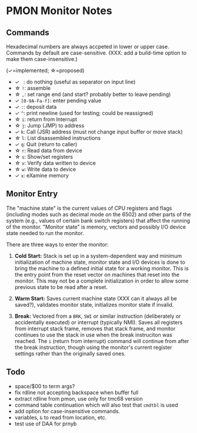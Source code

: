 PMON Monitor Notes
==================


Commands
--------

Hexadecimal numbers are always accpeted in lower or upper case. Commands by
default are case-sensitive. (XXX: add a build-time option to make them
case-insensitive.)

(✓=implemented; ☆=proposed)

- ✓ ` `: do nothing (useful as separator on input line)
- ☆ `!`: assemble
- ☆ `,`: set range end (and start? probably better to leave pending)
- ✓ `[0-9A-Fa-f]`: enter pending value
- ✓ `:`: deposit data
- ✓ `^`: print newline (used for testing; could be reassigned)
- ☆ `i`: return from Interrupt
- ☆ `j`: Jump (JMP) to address
- ✓ `k`: Call (JSR) address (must not change input buffer or move stack)
- ☆ `l`: List disassembled instructions
- ✓ `q`: Quit (return to caller)
- ☆ `r`: Read data from device
- ☆ `s`: Show/set registers
- ☆ `v`: Verify data written to device
- ☆ `w`: Write data to device
- ✓ `x`: eXamine memory


Monitor Entry
-------------

The "machine state" is the current values of CPU registers and flags
(including modes such as decimal mode on the 6502) and other parts of the
system (e.g., values of certain bank switch registers) that affect the
running of the monitor. "Monitor state" is memory, vectors and possibly I/O
device state needed to run the monitor.

There are three ways to enter the monitor:

1. __Cold Start:__ Stack is set up in a system-dependent way and minimum
   initialization of machine state, monitor state and I/O devices is done
   to bring the machine to a defined initial state for a working monitor.
   This is the entry point from the reset vector on machines that reset
   into the monitor. This may not be a complete initialization in order to
   allow some previous state to be read after a reset.

2. __Warm Start:__ Saves current machine state (XXX can it always all be
   saved?), validates monitor state, initializes monitor state if invalid.

3. __Break:__ Vectored from a `BRK`, `SWI` or similar instruction
   (deliberately or accidentally executed) or interrupt (typically NMI).
   Saves all registers from interrupt stack frame, removes that stack
   frame, and monitor continues to use the stack in use when the break
   instruciton was reached. The `i` (return from interrupt) command will
   continue from after the break instruction, though using the monitor's
   current register settings rather than the originally saved ones.


Todo
----

- space/$00 to term args?
- fix rdline not accepting backspace when buffer full
- extract rdline from pmon, use only for tmc68 version
- command table continuation which will also test that `cmdtbl` is used
- add option for case-insensitive commands.
- variables, `&` to read from location, etc.
- test use of DAA for prnyb
